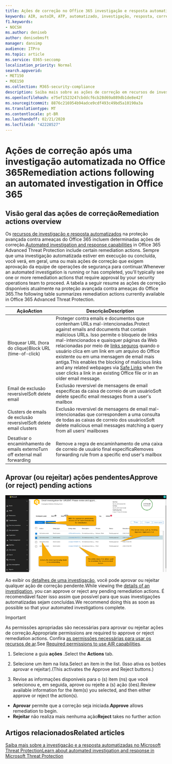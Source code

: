 ```yaml
---
title: Ações de correção no Office 365 investigação e resposta automatizadas
keywords: AIR, autoIR, ATP, automatizado, investigação, resposta, correção, ameaças, avançado, ameaça, proteção
f1.keywords:
- NOCSH
ms.author: deniseb
author: denisebmsft
manager: dansimp
audience: ITPro
ms.topic: article
ms.service: O365-seccomp
localization_priority: Normal
search.appverid:
- MET150
- MOE150
ms.collection: M365-security-compliance
description: Saiba mais sobre as ações de correção em recursos de investigação e resposta automatizados no Office 365 Advanced Threat Protection Plan 2.
ms.openlocfilehash: e75ef1523247cbddcf6cb28d69a889db1de8e42f
ms.sourcegitcommit: 8876c216954b94adce9cdf493c49bd5a10190a3a
ms.translationtype: MT
ms.contentlocale: pt-BR
ms.lasthandoff: 02/21/2020
ms.locfileid: "42228527"
---
```

# <a name="remediation-actions-following-an-automated-investigation-in-office-365"></a><span data-ttu-id="7ec53-104">Ações de correção após uma investigação automatizada no Office 365</span><span class="sxs-lookup"><span data-stu-id="7ec53-104">Remediation actions following an automated investigation in Office 365</span></span>

## <a name="remediation-actions-overview"></a><span data-ttu-id="7ec53-105">Visão geral das ações de correção</span><span class="sxs-lookup"><span data-stu-id="7ec53-105">Remediation actions overview</span></span>

<span data-ttu-id="7ec53-106">Os [recursos de investigação e resposta automatizados](https://docs.microsoft.com/microsoft-365/security/office-365-security/office-365-air) na proteção avançada contra ameaças do Office 365 incluem determinadas ações de correção.</span><span class="sxs-lookup"><span data-stu-id="7ec53-106">[Automated investigation and response capabilities](https://docs.microsoft.com/microsoft-365/security/office-365-security/office-365-air) in Office 365 Advanced Threat Protection include certain remediation actions.</span></span> <span data-ttu-id="7ec53-107">Sempre que uma investigação automatizada estiver em execução ou concluída, você verá, em geral, uma ou mais ações de correção que exigem aprovação da equipe de operações de segurança para continuar.</span><span class="sxs-lookup"><span data-stu-id="7ec53-107">Whenever an automated investigation is running or has completed, you'll typically see one or more remediation actions that require approval by your security operations team to proceed.</span></span> <span data-ttu-id="7ec53-108">A tabela a seguir resume as ações de correção disponíveis atualmente na proteção avançada contra ameaças do Office 365.</span><span class="sxs-lookup"><span data-stu-id="7ec53-108">The following table summarizes remediation actions currently available in Office 365 Advanced Threat Protection.</span></span> 

|<span data-ttu-id="7ec53-109">Ação</span><span class="sxs-lookup"><span data-stu-id="7ec53-109">Action</span></span> | <span data-ttu-id="7ec53-110">Descrição</span><span class="sxs-lookup"><span data-stu-id="7ec53-110">Description</span></span> |
|-----|-----|
|<span data-ttu-id="7ec53-111">Bloquear URL (hora do clique)</span><span class="sxs-lookup"><span data-stu-id="7ec53-111">Block URL (time-of-click)</span></span> |<span data-ttu-id="7ec53-112">Proteger contra emails e documentos que contenham URLs mal-intencionadas.</span><span class="sxs-lookup"><span data-stu-id="7ec53-112">Protect against emails and documents that contain malicious URLs.</span></span> <span data-ttu-id="7ec53-113">Isso permite o bloqueio de links mal-intencionados e quaisquer páginas da Web relacionadas por meio de [links seguros](https://docs.microsoft.com/microsoft-365/security/office-365-security/atp-safe-links) quando o usuário clica em um link em um arquivo do Office existente ou em uma mensagem de email mais antiga.</span><span class="sxs-lookup"><span data-stu-id="7ec53-113">This enables the blocking of malicious links and any related webpages via [Safe Links](https://docs.microsoft.com/microsoft-365/security/office-365-security/atp-safe-links) when the user clicks a link in an existing Office file or in an older email message.</span></span> |
|<span data-ttu-id="7ec53-114">Email de exclusão reversível</span><span class="sxs-lookup"><span data-stu-id="7ec53-114">Soft delete email</span></span>  |<span data-ttu-id="7ec53-115">Exclusão reversível de mensagens de email específicas da caixa de correio de um usuário</span><span class="sxs-lookup"><span data-stu-id="7ec53-115">Soft delete specific email messages from a user's mailbox</span></span>|
|<span data-ttu-id="7ec53-116">Clusters de emails de exclusão reversível</span><span class="sxs-lookup"><span data-stu-id="7ec53-116">Soft delete email clusters</span></span>  |<span data-ttu-id="7ec53-117">Exclusão reversível de mensagens de email mal-intencionadas que correspondem a uma consulta de todas as caixas de correio dos usuários</span><span class="sxs-lookup"><span data-stu-id="7ec53-117">Soft delete malicious email messages matching a query from all users' mailboxes</span></span>|
|<span data-ttu-id="7ec53-118">Desativar o encaminhamento de emails externo</span><span class="sxs-lookup"><span data-stu-id="7ec53-118">Turn off external mail forwarding</span></span> |<span data-ttu-id="7ec53-119">Remove a regra de encaminhamento de uma caixa de correio de usuário final específica</span><span class="sxs-lookup"><span data-stu-id="7ec53-119">Removes forwarding rule from a specific end user's mailbox</span></span>|

## <a name="approve-or-reject-pending-actions"></a><span data-ttu-id="7ec53-120">Aprovar (ou rejeitar) ações pendentes</span><span class="sxs-lookup"><span data-stu-id="7ec53-120">Approve (or reject) pending actions</span></span>

![Página de ação de investigações aéreas](../../media/air-investigationactionspage.png)

<span data-ttu-id="7ec53-122">Ao exibir os [detalhes de uma investigação](air-view-investigation-results.md), você pode aprovar ou rejeitar qualquer ação de correção pendente.</span><span class="sxs-lookup"><span data-stu-id="7ec53-122">While viewing the [details of an investigation](air-view-investigation-results.md), you can approve or reject any pending remediation actions.</span></span> <span data-ttu-id="7ec53-123">É recomendável fazer isso assim que possível para que suas investigações automatizadas sejam concluídas.</span><span class="sxs-lookup"><span data-stu-id="7ec53-123">We recommend doing this as soon as possible so that your automated investigations complete.</span></span>

> [!IMPORTANT]
> <span data-ttu-id="7ec53-124">As permissões apropriadas são necessárias para aprovar ou rejeitar ações de correção.</span><span class="sxs-lookup"><span data-stu-id="7ec53-124">Appropriate permissions are required to approve or reject remediation actions.</span></span> <span data-ttu-id="7ec53-125">Confira [as permissões necessárias para usar os recursos de ar](office-365-air.md#required-permissions-to-use-air-capabilities).</span><span class="sxs-lookup"><span data-stu-id="7ec53-125">See [Required permissions to use AIR capabilities](office-365-air.md#required-permissions-to-use-air-capabilities).</span></span>

1. <span data-ttu-id="7ec53-126">Selecione a guia **ações** .</span><span class="sxs-lookup"><span data-stu-id="7ec53-126">Select the **Actions** tab.</span></span>

2. <span data-ttu-id="7ec53-127">Selecione um item na lista.</span><span class="sxs-lookup"><span data-stu-id="7ec53-127">Select an item in the list.</span></span> <span data-ttu-id="7ec53-128">(Isso ativa os botões aprovar e rejeitar).</span><span class="sxs-lookup"><span data-stu-id="7ec53-128">(This activates the Approve and Reject buttons.)</span></span>

3. <span data-ttu-id="7ec53-129">Revise as informações disponíveis para o (s) item (ns) que você selecionou e, em seguida, aprove ou rejeite a (s) ação (ões).</span><span class="sxs-lookup"><span data-stu-id="7ec53-129">Review available information for the item(s) you selected, and then either approve or reject the action(s).</span></span> 
 - <span data-ttu-id="7ec53-130">**Aprovar** permite que a correção seja iniciada.</span><span class="sxs-lookup"><span data-stu-id="7ec53-130">**Approve** allows remediation to begin.</span></span>
 - <span data-ttu-id="7ec53-131">**Rejeitar** não realiza mais nenhuma ação</span><span class="sxs-lookup"><span data-stu-id="7ec53-131">**Reject** takes no further action</span></span>

## <a name="related-articles"></a><span data-ttu-id="7ec53-132">Artigos relacionados</span><span class="sxs-lookup"><span data-stu-id="7ec53-132">Related articles</span></span>

[<span data-ttu-id="7ec53-133">Saiba mais sobre a investigação e a resposta automatizadas no Microsoft Threat Protection</span><span class="sxs-lookup"><span data-stu-id="7ec53-133">Learn about automated investigation and response in Microsoft Threat Protection</span></span>](https://docs.microsoft.com/microsoft-365/security/mtp/mtp-autoir)